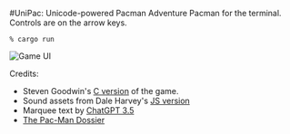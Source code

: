 #UniPac: Unicode-powered Pacman Adventure 
Pacman for the terminal. Controls are on the arrow keys.


```
% cargo run
```

![Game UI](https://raw.githubusercontent.com/jesper-olsen/ASCII-Pacman/main/Screenshot.png) 



Credits:
* Steven Goodwin's [C version](https://github.com/MarquisdeGeek/pacman) of the game.
* Sound assets from Dale Harvey's [JS version](https://github.com/daleharvey/pacman)
* Marquee text by [ChatGPT 3.5](https://chat.openai.com/)
* [The Pac-Man Dossier](https://pacman.holenet.info)
